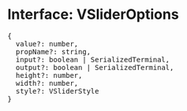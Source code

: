 # Interface: VSliderOptions

<pre>
{
  value?: number,
  propName?: string,
  input?: boolean | <Ref to="./serialized-terminal">SerializedTerminal</Ref>,
  output?: boolean | <Ref to="./serialized-terminal">SerializedTerminal</Ref>,
  height?: number,
  width?: number,
  style?: <Ref to="./v-slider-style">VSliderStyle</Ref>
}
</pre>

<script setup>
import Ref from '../../../../../components/api/Ref.vue';
</script>
